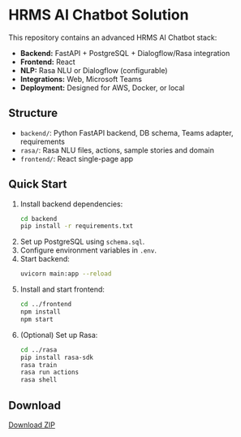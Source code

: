 # HRMS AI Chatbot Solution

This repository contains an advanced HRMS AI Chatbot stack:
- **Backend:** FastAPI + PostgreSQL + Dialogflow/Rasa integration
- **Frontend:** React
- **NLP:** Rasa NLU or Dialogflow (configurable)
- **Integrations:** Web, Microsoft Teams
- **Deployment:** Designed for AWS, Docker, or local

## Structure

- `backend/`: Python FastAPI backend, DB schema, Teams adapter, requirements
- `rasa/`: Rasa NLU files, actions, sample stories and domain
- `frontend/`: React single-page app

## Quick Start

1. Install backend dependencies:
    ```sh
    cd backend
    pip install -r requirements.txt
    ```
2. Set up PostgreSQL using `schema.sql`.
3. Configure environment variables in `.env`.
4. Start backend:
    ```sh
    uvicorn main:app --reload
    ```
5. Install and start frontend:
    ```sh
    cd ../frontend
    npm install
    npm start
    ```
6. (Optional) Set up Rasa:
    ```sh
    cd ../rasa
    pip install rasa-sdk
    rasa train
    rasa run actions
    rasa shell
    ```

## Download

[Download ZIP](https://github.com/<your-username>/hrms-chatbot/archive/refs/heads/main.zip)